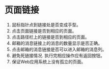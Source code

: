 # 页面链接

1. 鼠标指针点到链接处是否变成手型。
2. 点击页面链接是否到相应的页面。
3. 点击路径栏上的链接是否到相应的页面。
4. 邮箱的消息链接上的消息的数量显示是否正确。
5. 点击邮箱的消息链接是否可以进入邮箱的消息列。
6. 避免死链接情况. 执行完相应操作应有返回按钮。
7. 保证Web应用系统上没有孤立的页面。